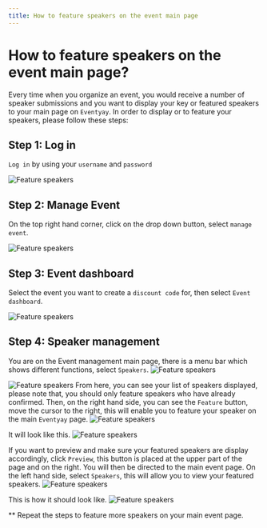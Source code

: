 ```yaml
---
title: How to feature speakers on the event main page
---
```


# How to feature speakers on the event main page?

Every time when you organize an event, you would receive a number of speaker submissions and you want to display your key or featured speakers to your main page on `Eventyay`. In order to display or to feature your speakers, please follow these steps: 

## Step 1: Log in
`Log in` by using your `username` and `password`

![Feature speakers](/images/Log-in-page.png)

## Step 2: Manage Event
On the top right hand corner, click on the drop down button, select `manage event`. 

![Feature speakers](/images/Manage-events-bar.png)

## Step 3: Event dashboard
Select the event you want to create a `discount code` for, then select `Event dashboard`.

![Feature speakers](/images/How-to-create-a-discount-code-for-tickets-8.png)

## Step 4: Speaker management
You are on the Event management main page, there is a menu bar which shows different functions, select `Speakers`. 
![Feature speakers](/images/How-to-feature-speakers-on-the-event-main-page-1.png)

![Feature speakers](/images/How-to-feature-speakers-on-the-event-main-page-2.png)
From here, you can see your list of speakers displayed, please note that, you should only feature speakers who have already confirmed. Then, on the right hand side, you can see the `Feature` button, move the cursor to the right, this will enable you to feature your speaker on the main `Eventyay` page.
![Feature speakers](/images/How-to-feature-speakers-on-the-event-main-page-4.png)

It will look like this.
![Feature speakers](/images/How-to-feature-speakers-on-the-event-main-page-3.png)

If you want to preview and make sure your featured speakers are display accordingly, click `Preview`, this button is placed at the upper part of the page and on the right. You will then be directed to the main event page. On the left hand side, select `Speakers`, this will allow you to view your featured speakers. 
![Feature speakers](/images/How-to-feature-speakers-on-the-event-main-page-5.png)

This is how it should look like.
![Feature speakers](/images/How-to-feature-speakers-on-the-event-main-page-6.png)

** Repeat the steps to feature more speakers on your main event page. 
